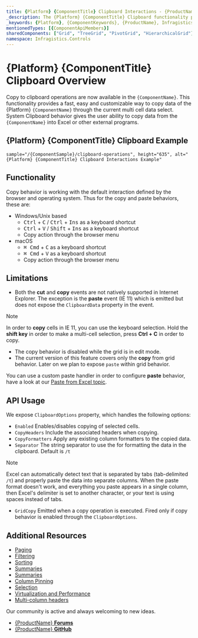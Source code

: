 ```yaml
---
title: {Platform} {ComponentTitle} Clipboard Interactions - {ProductName}
_description: The {Platform} {ComponentTitle} Clipboard functionality provides fast, easy and customizable way to copy, paste and export data to Excel or other programs. Try it now!
_keywords: {Platform}, {ComponentKeywords}, {ProductName}, Infragistics
mentionedTypes: [{ComponentApiMembers}]
sharedComponents: ["Grid", "TreeGrid", "PivotGrid", "HierarchicalGrid"]
namespace: Infragistics.Controls
---
```


# {Platform} {ComponentTitle} Clipboard Overview

Copy to clipboard operations are now available in the `{ComponentName}`. This functionality provides a fast, easy and customizable way to copy data of the {Platform} `{ComponentName}` through the current multi cell data select. System Clipboard behavior gives the user ability to copy data from the `{ComponentName}` into Excel or other external programs.

## {Platform} {ComponentTitle} Clipboard Example

`sample="/{ComponentSample}/clipboard-operations", height="635", alt="{Platform} {ComponentTitle} Clipboard Interactions Example"`



## Functionality

Copy behavior is working with the default interaction defined by the browser and operating system. Thus for the copy and paste behaviors, these are:

- Windows/Unix based
  - <kbd>Ctrl</kbd> + <kbd>C</kbd> / <kbd>Ctrl</kbd> + <kbd>Ins</kbd> as a keyboard shortcut
  - <kbd>Ctrl</kbd> + <kbd>V</kbd> / <kbd>Shift</kbd> + <kbd>Ins</kbd> as a keyboard shortcut
  - Copy action through the browser menu
- macOS
  - <kbd>⌘ Cmd</kbd> + <kbd>C</kbd> as a keyboard shortcut
  - <kbd>⌘ Cmd</kbd> + <kbd>V</kbd> as a keyboard shortcut
  - Copy action through the browser menu


## Limitations

- Both the **cut** and **copy** events are not natively supported in Internet Explorer. The exception is the
**paste** event (IE 11) which is emitted but does not expose the `ClipboardData` property in the event.
> [!Note]
> In order to **copy** cells in IE 11, you can use the keyboard selection. Hold the **shift key** in order to make a multi-cell selection, press **Ctrl + C** in order to copy.

- The copy behavior is disabled while the grid is in edit mode.
- The current version of this feature covers only the **copy** from grid behavior. Later on we plan to expose `paste` within grid behavior.

<!-- Angular -->

<!-- ComponentStart: Grid -->
You can use a custom paste handler in order to configure **paste** behavior, have a look at our [Paste from Excel topic](paste-excel.md).
<!-- ComponentEnd: Grid -->

<!-- end: Angular -->

## API Usage

We expose `ClipboardOptions` property, which handles the following options:
- `Enabled` Enables/disables copying of selected cells.
- `CopyHeaders` Include the associated headers when copying.
- `CopyFormatters` Apply any existing column formatters to the copied data.
- `Separator` The string separator to use the for formatting the data in the clipboard. Default is `/t`

> [!Note]
> Excel can automatically detect text that is separated by tabs (tab-delimited `/t`) and properly paste the data into separate columns. When the paste format doesn't work, and everything you paste appears in a single column, then Excel's delimiter is set to another character, or your text is using spaces instead of tabs.

- `GridCopy` Emitted when a copy operation is executed. Fired only if copy behavior is enabled through the `ClipboardOptions`.

## Additional Resources

<!-- ComponentStart: Grid -->
* [Paging](paging.md)
* [Filtering](filtering.md)
* [Sorting](sorting.md)
* [Summaries](summaries.md)
* [Summaries](summaries.md)
* [Column Pinning](column-pinning.md)
* [Selection](selection.md)
* [Virtualization and Performance](virtualization.md)
* [Multi-column headers](multi-column-headers.md)
<!-- ComponentEnd: Grid -->

Our community is active and always welcoming to new ideas.

* [{ProductName} **Forums**]({ForumsLink})
* [{ProductName} **GitHub**]({GithubLink})
